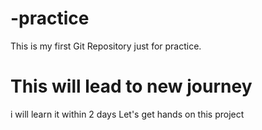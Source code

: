 # -practice
This is my first Git Repository just for practice.
# This will lead to new journey
i will learn it within 2 days
Let's get hands on this project
